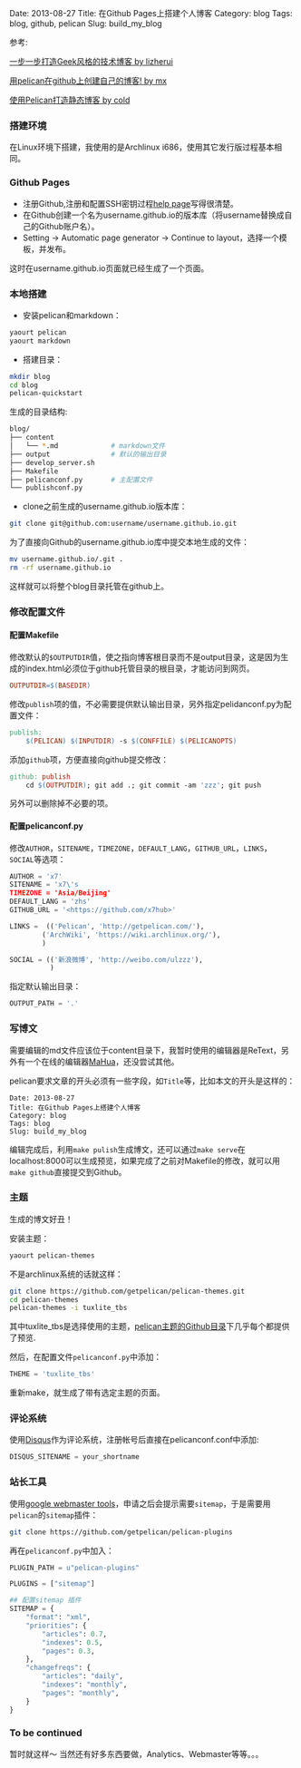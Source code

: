 Date: 2013-08-27
Title: 在Github Pages上搭建个人博客
Category: blog
Tags: blog, github, pelican
Slug: build_my_blog

参考:

[一步一步打造Geek风格的技术博客 by lizherui](http://www.lizherui.com/pages/2013/08/17/build_blog.html)

[用pelican在github上创建自己的博客! by mx](http://x-wei.github.io/pelican_github_blog.html)

[使用Pelican打造静态博客 by cold](http://www.linuxzen.com/shi-yong-pelicanda-zao-jing-tai-bo-ke.html)

### 搭建环境

在Linux环境下搭建，我使用的是Archlinux i686，使用其它发行版过程基本相同。

### Github Pages

* 注册Github,注册和配置SSH密钥过程[help page](http://help.github.com/articles/set-up-git)写得很清楚。
* 在Github创建一个名为username.github.io的版本库（将username替换成自己的Github账户名）。
* Setting -> Automatic page generator -> Continue to layout，选择一个模板，并发布。

这时在username.github.io页面就已经生成了一个页面。

### 本地搭建

* 安装pelican和markdown：
```sh
yaourt pelican
yaourt markdown
```
* 搭建目录：
```sh
mkdir blog
cd blog
pelican-quickstart
```
生成的目录结构:
```sh
blog/
├── content
│   └── *.md             # markdown文件
├── output               # 默认的输出目录
├── develop_server.sh
├── Makefile
├── pelicanconf.py       # 主配置文件
└── publishconf.py
```
* clone之前生成的username.github.io版本库：
```sh
git clone git@github.com:username/username.github.io.git
```
为了直接向Github的username.github.io库中提交本地生成的文件：
```sh
mv username.github.io/.git .
rm -rf username.github.io
```
这样就可以将整个blog目录托管在github上。

### 修改配置文件

#### 配置Makefile

修改默认的`$OUTPUTDIR`值，使之指向博客根目录而不是output目录，这是因为生成的index.html必须位于github托管目录的根目录，才能访问到网页。

```makefile
OUTPUTDIR=$(BASEDIR)
```

修改`publish`项的值，不必需要提供默认输出目录，另外指定pelidanconf.py为配置文件：

```makefile
publish:
    $(PELICAN) $(INPUTDIR) -s $(CONFFILE) $(PELICANOPTS)
```

添加`github`项，方便直接向github提交修改：

```makefile
github: publish
    cd $(OUTPUTDIR); git add .; git commit -am 'zzz'; git push
```

另外可以删除掉不必要的项。

#### 配置pelicanconf.py

修改`AUTHOR`，`SITENAME`，`TIMEZONE`，`DEFAULT_LANG`，`GITHUB_URL`，`LINKS`，`SOCIAL`等选项：
```python
AUTHOR = 'x7'
SITENAME = 'x7\'s 
TIMEZONE = 'Asia/Beijing'
DEFAULT_LANG = 'zhs'
GITHUB_URL = '<https://github.com/x7hub>'

LINKS =  (('Pelican', 'http://getpelican.com/'),
        ('ArchWiki', 'https://wiki.archlinux.org/'),
        )

SOCIAL = (('新浪微博', 'http://weibo.com/ulzzz'),
          )
```

指定默认输出目录：

```python
OUTPUT_PATH = '.'
```

### 写博文

需要编辑的md文件应该位于content目录下，我暂时使用的编辑器是ReText，另外有一个在线的编辑器[MaHua](http://mahua.jser.me)，还没尝试其他。

pelican要求文章的开头必须有一些字段，如`Title`等，比如本文的开头是这样的：
```
Date: 2013-08-27
Title: 在Github Pages上搭建个人博客
Category: blog
Tags: blog
Slug: build_my_blog
```

编辑完成后，利用`make pulish`生成博文，还可以通过`make serve`在localhost:8000可以生成预览，如果完成了之前对Makefile的修改，就可以用`make github`直接提交到Github。

### 主题

生成的博文好丑！

安装主题：
```sh
yaourt pelican-themes
```
不是archlinux系统的话就这样：
```sh
git clone https://github.com/getpelican/pelican-themes.git
cd pelican-themes
pelican-themes -i tuxlite_tbs
```
其中tuxlite_tbs是选择使用的主题，[pelican主题的Github目录](http://github.com/getpelican/pelican-themes)下几乎每个都提供了预览.

然后，在配置文件`pelicanconf.py`中添加：
```python
THEME = 'tuxlite_tbs'
```

重新make，就生成了带有选定主题的页面。

### 评论系统

使用[Disqus](http://disqus.com/)作为评论系统，注册帐号后直接在pelicanconf.conf中添加:
```python
DISQUS_SITENAME = your_shortname
```

### 站长工具
使用[google webmaster tools](http://www.google.com/webmasters/‎)，申请之后会提示需要`sitemap`，于是需要用`pelican`的`sitemap`插件：
```sh
git clone https://github.com/getpelican/pelican-plugins
```
再在`pelicanconf.py`中加入：
```python
PLUGIN_PATH = u"pelican-plugins"

PLUGINS = ["sitemap"]

## 配置sitemap 插件
SITEMAP = {
    "format": "xml",
    "priorities": {
        "articles": 0.7,
        "indexes": 0.5,
        "pages": 0.3,
    },
    "changefreqs": {
        "articles": "daily",
        "indexes": "monthly",
        "pages": "monthly",
    }
}
```


### To be continued
暂时就这样～ 当然还有好多东西要做，Analytics、Webmaster等等。。。
